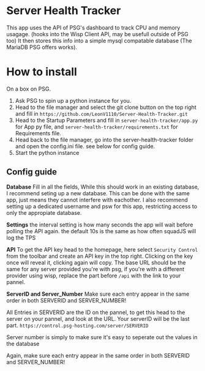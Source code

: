 # Server Health Tracker

This app uses the API of PSG's dashboard to track CPU and memory usagage. (hooks into the Wisp Client API, may be usefull outside of PSG too)
It then stores this info into a simple mysql compatable database (The MariaDB PSG offers works).

# How to install

On a box on PSG.
1. Ask PSG to spin up a python instance for you.
2. Head to the file manager and select the git clone button on the top right and fill in `https://github.com/LeonV1110/Server-Health-Tracker.git`
3. Head to the Startup Parameters and fill in `server-health-tracker/app.py` for App py file, and `server-health-tracker/requirements.txt` for Requirements file.
4. Head back to the file manager, go into the server-health-tracker folder and open the config.ini file. see below for config guide.
5. Start the python instance

## Config guide
**Database**
Fill in all the fields, While this should work in an existing database, I recommend seting up a new database. This can be done with the same app, just means they cannot interfere with eachother. I also recommend setting up a dedicated username and psw for this app, restricting access to only the appropiate database.

**Settings**
the interval setting is how many seconds the app will wait before polling the API again. the default 10s is the same as how often squadJS will log the TPS

**API**
To get the API key head to the homepage, here select `Security Control` from the toolbar and create an API key in the top right. Clicking on the key once will reveal it, clicking again will copy.
The base URL should be the same for any server provided you're with psg, if you're with a different provider using wisp, replace the part before `/api` with the link to your pannel.

**ServerID and Server_Number**
Make sure each entry appear in the same order in both SERVERID and SERVER_NUMBER!

All Entries in SERVERID are the ID on the pannel, to get this head to the server on your pannel, and look at the URL. Your serverID will be the last part. `https://control.psg-hosting.com/server/SERVERID`

Server number is simply to make sure it's easy to seperate out the values in the database

Again, make sure each entry appear in the same order in both SERVERID and SERVER_NUMBER!